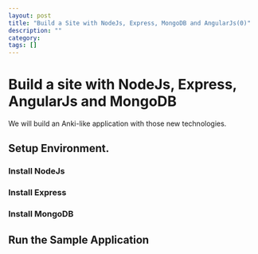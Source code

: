 ```yaml
---
layout: post
title: "Build a Site with NodeJs, Express, MongoDB and AngularJs(0)"
description: ""
category: 
tags: []
---
```


# Build a site with NodeJs, Express, AngularJs and MongoDB

We will build an Anki-like application with those new technologies.

## Setup Environment.

### Install NodeJs

### Install Express

###  Install MongoDB

## Run the Sample Application